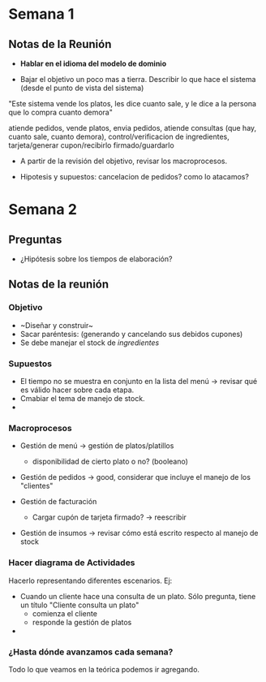 # Semana 1

## Notas de la Reunión

+ **Hablar en el idioma del modelo de dominio**

- Bajar el objetivo un poco mas a tierra. Describir lo que hace el sistema (desde el punto de vista del sistema)

"Este sistema vende los platos, les dice cuanto sale, y le dice a la persona que lo compra cuanto demora"

atiende pedidos, vende platos, envia pedidos, atiende consultas (que hay, cuanto sale, cuanto demora), control/verificacion de ingredientes, tarjeta/generar cupon/recibirlo firmado/guardarlo


- A partir de la revisión del objetivo, revisar los macroprocesos.

- Hipotesis y supuestos: cancelacion de pedidos? como lo atacamos?

# Semana 2

## Preguntas

- ¿Hipótesis sobre los tiempos de elaboración?

## Notas de la reunión

### Objetivo

- ~Diseñar y construir~
- Sacar paréntesis: (generando y cancelando sus debidos cupones)
- Se debe manejar el stock de _ingredientes_

### Supuestos

- El tiempo no se muestra en conjunto en la lista del menú -> revisar qué es válido hacer sobre cada etapa.
- Cmabiar el tema de manejo de stock.
- 

### Macroprocesos

- Gestión de menú -> gestión de platos/platillos
	- disponibilidad de cierto plato o no? (booleano)

- Gestión de pedidos -> good, considerar que incluye el manejo de los "clientes"

- Gestión de facturación
	- Cargar cupón de tarjeta firmado? -> reescribir

- Gestión de insumos -> revisar cómo está escrito respecto al manejo de stock

### Hacer diagrama de Actividades

Hacerlo representando diferentes escenarios. Ej:
- Cuando un cliente hace una consulta de un plato. Sólo pregunta, tiene un título "Cliente consulta un plato"
	- comienza el cliente
	- responde la gestión de platos
- 


### ¿Hasta dónde avanzamos cada semana?

Todo lo que veamos en la teórica podemos ir agregando.






